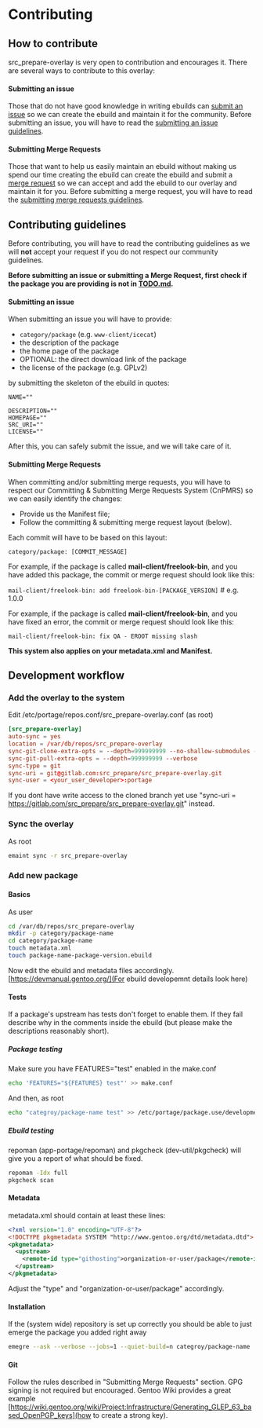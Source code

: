 # Contributing

## How to contribute

src_prepare-overlay is very open to contribution and encourages it.
There are several ways to contribute to this overlay:

#### Submitting an issue

Those that do not have good knowledge in writing ebuilds can
[submit an issue](https://gitlab.com/src_prepare/src_prepare-overlay/-/issues)
so we can create the ebuild and maintain it for the community.
Before submitting an issue, you will have to read the [submitting an issue guidelines](#submitting-an-issue-1).

#### Submitting Merge Requests

Those that want to help us easily maintain an ebuild without making us spend our time creating the ebuild
can create the ebuild and submit a [merge request](https://gitlab.com/src_prepare/src_prepare-overlay/-/merge_requests)
so we can accept and add the ebuild to our overlay and maintain it for you.
Before submitting a merge request, you will have to read the [submitting merge requests guidelines](#submitting-merge-requests-1).

## Contributing guidelines

Before contributing, you will have to read the contributing guidelines as we will **not** accept your request
if you do not respect our community guidelines.

**Before submitting an issue or submitting a Merge Request,
first check if the package you are providing is not in [TODO.md](/TODO.md).**

#### Submitting an issue

When submitting an issue you will have to provide:

- `category/package` (e.g. `www-client/icecat`)
- the description of the package
- the home page of the package 
- OPTIONAL: the direct download link of the package 
- the license of the package (e.g. GPLv2)

by submitting the skeleton of the ebuild in quotes:

```
NAME=""

DESCRIPTION=""     
HOMEPAGE=""     
SRC_URI=""     
LICENSE=""     
```

After this, you can safely submit the issue, and we will take care of it.

#### Submitting Merge Requests

When committing and/or submitting merge requests, you will have to respect our
Committing & Submitting Merge Requests System (CnPMRS)
so we can easily identify the changes:

- Provide us the Manifest file;
- Follow the committing & submitting merge request layout (below).

Each commit will have to be based on this layout:

`category/package: [COMMIT_MESSAGE]`

For example, if the package is called **mail-client/freelook-bin**,
and you have added this package, the commit or merge request should look like this:

`mail-client/freelook-bin: add freelook-bin-[PACKAGE_VERSION]` # e.g. 1.0.0

For example, if the package is called **mail-client/freelook-bin**,
and you have fixed an error, the commit or merge request should look like this:

`mail-client/freelook-bin: fix QA - EROOT missing slash`

**This system also applies on your metadata.xml and Manifest.**

## Development workflow

### Add the overlay to the system
Edit /etc/portage/repos.conf/src_prepare-overlay.conf (as root)
```toml
[src_prepare-overlay]
auto-sync = yes
location = /var/db/repos/src_prepare-overlay
sync-git-clone-extra-opts = --depth=999999999 --no-shallow-submodules --no-single-branch --verbose
sync-git-pull-extra-opts = --depth=999999999 --verbose
sync-type = git
sync-uri = git@gitlab.com:src_prepare/src_prepare-overlay.git
sync-user = <your_user_developer>:portage
```
If you dont have write access to the cloned branch yet use "sync-uri = https://gitlab.com/src_prepare/src_prepare-overlay.git" instead.

### Sync the overlay
As root
```bash
emaint sync -r src_prepare-overlay
```

### Add new package

#### Basics
As user
```bash
cd /var/db/repos/src_prepare-overlay
mkdir -p category/package-name
cd category/package-name
touch metadata.xml
touch package-name-package-version.ebuild
```
Now edit the ebuild and metadata files accordingly.
[https://devmanual.gentoo.org/](For ebuild developemnt details look here)

#### Tests
If a package's upstream has tests don't forget to enable them.
If they fail describe why in the comments inside the ebuild
(but please make the descriptions reasonably short).

##### Package testing
Make sure you have FEATURES="test" enabled in the make.conf
```bash
echo 'FEATURES="${FEATURES} test"' >> make.conf
```
And then, as root
```bash
echo "categroy/package-name test" >> /etc/portage/package.use/development-tests
```

##### Ebuild testing
repoman (app-portage/repoman) and pkgcheck (dev-util/pkgcheck)
will give you a report of what should be fixed.
```bash
repoman -Idx full
pkgcheck scan
```

#### Metadata
metadata.xml should contain at least these lines:
```xml
<?xml version="1.0" encoding="UTF-8"?>
<!DOCTYPE pkgmetadata SYSTEM "http://www.gentoo.org/dtd/metadata.dtd">
<pkgmetadata>
  <upstream>
    <remote-id type="githosting">organization-or-user/package</remote-id>
  </upstream>
</pkgmetadata>
```
Adjust the "type" and "organization-or-user/package" accordingly.

#### Installation
If the (system wide) repository is set up correctly you should be able to just emerge the package you added right away
```bash
emegre --ask --verbose --jobs=1 --quiet-build=n categroy/package-name
```

#### Git
Follow the rules described in "Submitting Merge Requests" section.
GPG signing is not required but encouraged. Gentoo Wiki provides a great example [https://wiki.gentoo.org/wiki/Project:Infrastructure/Generating_GLEP_63_based_OpenPGP_keys](how to create a strong key).

